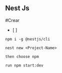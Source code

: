 ## Nest Js

#Crear
- [ ]
```
npm i -g @nestjs/cli
```

```
nest new <Project-Name>

then choose npm
```

```
run npm start:dev
```
